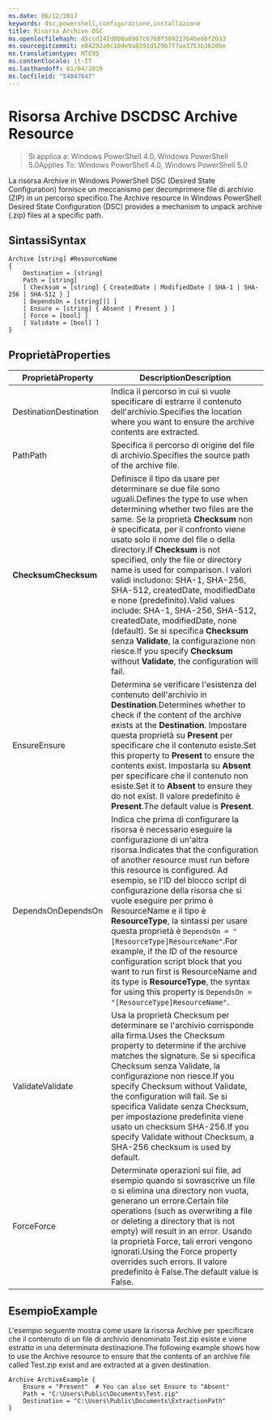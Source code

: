 ```yaml
---
ms.date: 06/12/2017
keywords: dsc,powershell,configurazione,installazione
title: Risorsa Archive DSC
ms.openlocfilehash: d5ccd242d000a0907c6768f30923764be6bf20a3
ms.sourcegitcommit: e04292a9c10de9a8391d529b7f7aa3753b362dbe
ms.translationtype: MTE95
ms.contentlocale: it-IT
ms.lasthandoff: 01/04/2019
ms.locfileid: "54047647"
---
```

# <a name="dsc-archive-resource"></a><span data-ttu-id="70890-103">Risorsa Archive DSC</span><span class="sxs-lookup"><span data-stu-id="70890-103">DSC Archive Resource</span></span>

> <span data-ttu-id="70890-104">Si applica a: Windows PowerShell 4.0, Windows PowerShell 5.0</span><span class="sxs-lookup"><span data-stu-id="70890-104">Applies To: Windows PowerShell 4.0, Windows PowerShell 5.0</span></span>

<span data-ttu-id="70890-105">La risorsa Archive in Windows PowerShell DSC (Desired State Configuration) fornisce un meccanismo per decomprimere file di archivio (ZIP) in un percorso specifico.</span><span class="sxs-lookup"><span data-stu-id="70890-105">The Archive resource in Windows PowerShell Desired State Configuration (DSC) provides a mechanism to unpack archive (.zip) files at a specific path.</span></span>

## <a name="syntax"></a><span data-ttu-id="70890-106">Sintassi</span><span class="sxs-lookup"><span data-stu-id="70890-106">Syntax</span></span>
```MOF
Archive [string] #ResourceName
{
    Destination = [string]
    Path = [string]
    [ Checksum = [string] { CreatedDate | ModifiedDate | SHA-1 | SHA-256 | SHA-512 } ]
    [ DependsOn = [string[]] ]
    [ Ensure = [string] { Absent | Present } ]
    [ Force = [bool] ]
    [ Validate = [bool] ]
}
```

## <a name="properties"></a><span data-ttu-id="70890-107">Proprietà</span><span class="sxs-lookup"><span data-stu-id="70890-107">Properties</span></span>

|  <span data-ttu-id="70890-108">Proprietà</span><span class="sxs-lookup"><span data-stu-id="70890-108">Property</span></span>  |  <span data-ttu-id="70890-109">Description</span><span class="sxs-lookup"><span data-stu-id="70890-109">Description</span></span>   |
|---|---|
| <span data-ttu-id="70890-110">Destination</span><span class="sxs-lookup"><span data-stu-id="70890-110">Destination</span></span>| <span data-ttu-id="70890-111">Indica il percorso in cui si vuole specificare di estrarre il contenuto dell'archivio.</span><span class="sxs-lookup"><span data-stu-id="70890-111">Specifies the location where you want to ensure the archive contents are extracted.</span></span>|
| <span data-ttu-id="70890-112">Path</span><span class="sxs-lookup"><span data-stu-id="70890-112">Path</span></span>| <span data-ttu-id="70890-113">Specifica il percorso di origine del file di archivio.</span><span class="sxs-lookup"><span data-stu-id="70890-113">Specifies the source path of the archive file.</span></span>|
| <span data-ttu-id="70890-114">__Checksum__</span><span class="sxs-lookup"><span data-stu-id="70890-114">__Checksum__</span></span>| <span data-ttu-id="70890-115">Definisce il tipo da usare per determinare se due file sono uguali.</span><span class="sxs-lookup"><span data-stu-id="70890-115">Defines the type to use when determining whether two files are the same.</span></span> <span data-ttu-id="70890-116">Se la proprietà __Checksum__ non è specificata, per il confronto viene usato solo il nome del file o della directory.</span><span class="sxs-lookup"><span data-stu-id="70890-116">If __Checksum__ is not specified, only the file or directory name is used for comparison.</span></span> <span data-ttu-id="70890-117">I valori validi includono: SHA-1, SHA-256, SHA-512, createdDate, modifiedDate e none (predefinito).</span><span class="sxs-lookup"><span data-stu-id="70890-117">Valid values include: SHA-1, SHA-256, SHA-512, createdDate, modifiedDate, none (default).</span></span> <span data-ttu-id="70890-118">Se si specifica __Checksum__ senza __Validate__, la configurazione non riesce.</span><span class="sxs-lookup"><span data-stu-id="70890-118">If you specify __Checksum__ without __Validate__, the configuration will fail.</span></span>|
| <span data-ttu-id="70890-119">Ensure</span><span class="sxs-lookup"><span data-stu-id="70890-119">Ensure</span></span>| <span data-ttu-id="70890-120">Determina se verificare l'esistenza del contenuto dell'archivio in __Destination__.</span><span class="sxs-lookup"><span data-stu-id="70890-120">Determines whether to check if the content of the archive exists at the __Destination__.</span></span> <span data-ttu-id="70890-121">Impostare questa proprietà su __Present__ per specificare che il contenuto esiste.</span><span class="sxs-lookup"><span data-stu-id="70890-121">Set this property to __Present__ to ensure the contents exist.</span></span> <span data-ttu-id="70890-122">Impostarla su __Absent__ per specificare che il contenuto non esiste.</span><span class="sxs-lookup"><span data-stu-id="70890-122">Set it to __Absent__ to ensure they do not exist.</span></span> <span data-ttu-id="70890-123">Il valore predefinito è __Present__.</span><span class="sxs-lookup"><span data-stu-id="70890-123">The default value is __Present__.</span></span>|
| <span data-ttu-id="70890-124">DependsOn</span><span class="sxs-lookup"><span data-stu-id="70890-124">DependsOn</span></span> | <span data-ttu-id="70890-125">Indica che prima di configurare la risorsa è necessario eseguire la configurazione di un'altra risorsa.</span><span class="sxs-lookup"><span data-stu-id="70890-125">Indicates that the configuration of another resource must run before this resource is configured.</span></span> <span data-ttu-id="70890-126">Ad esempio, se l'ID del blocco script di configurazione della risorsa che si vuole eseguire per primo è ResourceName e il tipo è __ResourceType__, la sintassi per usare questa proprietà è `DependsOn = "[ResourceType]ResourceName"`.</span><span class="sxs-lookup"><span data-stu-id="70890-126">For example, if the ID of the resource configuration script block that you want to run first is ResourceName and its type is __ResourceType__, the syntax for using this property is `DependsOn = "[ResourceType]ResourceName"`.</span></span>|
| <span data-ttu-id="70890-127">Validate</span><span class="sxs-lookup"><span data-stu-id="70890-127">Validate</span></span>| <span data-ttu-id="70890-128">Usa la proprietà Checksum per determinare se l'archivio corrisponde alla firma.</span><span class="sxs-lookup"><span data-stu-id="70890-128">Uses the Checksum property to determine if the archive matches the signature.</span></span> <span data-ttu-id="70890-129">Se si specifica Checksum senza Validate, la configurazione non riesce.</span><span class="sxs-lookup"><span data-stu-id="70890-129">If you specify Checksum without Validate, the configuration will fail.</span></span> <span data-ttu-id="70890-130">Se si specifica Validate senza Checksum, per impostazione predefinita viene usato un checksum SHA-256.</span><span class="sxs-lookup"><span data-stu-id="70890-130">If you specify Validate without Checksum, a SHA-256 checksum is used by default.</span></span>|
| <span data-ttu-id="70890-131">Force</span><span class="sxs-lookup"><span data-stu-id="70890-131">Force</span></span>| <span data-ttu-id="70890-132">Determinate operazioni sui file, ad esempio quando si sovrascrive un file o si elimina una directory non vuota, generano un errore.</span><span class="sxs-lookup"><span data-stu-id="70890-132">Certain file operations (such as overwriting a file or deleting a directory that is not empty) will result in an error.</span></span> <span data-ttu-id="70890-133">Usando la proprietà Force, tali errori vengono ignorati.</span><span class="sxs-lookup"><span data-stu-id="70890-133">Using the Force property overrides such errors.</span></span> <span data-ttu-id="70890-134">Il valore predefinito è False.</span><span class="sxs-lookup"><span data-stu-id="70890-134">The default value is False.</span></span>|

## <a name="example"></a><span data-ttu-id="70890-135">Esempio</span><span class="sxs-lookup"><span data-stu-id="70890-135">Example</span></span>

<span data-ttu-id="70890-136">L'esempio seguente mostra come usare la risorsa Archive per specificare che il contenuto di un file di archivio denominato Test.zip esiste e viene estratto in una determinata destinazione.</span><span class="sxs-lookup"><span data-stu-id="70890-136">The following example shows how to use the Archive resource to ensure that the contents of an archive file called Test.zip exist and are extracted at a given destination.</span></span>

```
Archive ArchiveExample {
    Ensure = "Present"  # You can also set Ensure to "Absent"
    Path = "C:\Users\Public\Documents\Test.zip"
    Destination = "C:\Users\Public\Documents\ExtractionPath"
}
```